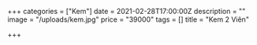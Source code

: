 +++
categories = ["Kem"]
date = 2021-02-28T17:00:00Z
description = ""
image = "/uploads/kem.jpg"
price = "39000"
tags = []
title = "Kem 2 Viên"

+++
